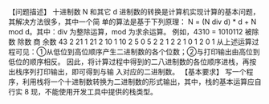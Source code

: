 【问题描述】
十进制数 N 和其它 d 进制数的转换是计算机实现计算的基本问题，其解决方法很多，其中一个简
单的算法是基于下列原理：
N = (N div d) * d + N mod d。其中：div 为整除运算，mod 为求余运算。
例如，4310 = 1010112 被除数 除数 商 余数
43 2 21 1
21 2 10 1
10 2 5 0
5 2 2 1
2 2 1 0
1 2 0 1
从上述运算过程可见：①从低位到高位顺序产生二进制数的各个位数；②与打印输出由高位到
低位的顺序相反。
因此，将计算过程中得到的二八进制数的各位顺序进栈，再按出栈序列打印输出，即可得到与输
入对应的二进制数。
【基本要求】
写一个程序，利用栈将一个十进制数转换为二进制数的形式输出，其中，栈的基本运算应自行实
8
现，不能使用开发工具中提供的栈类型。